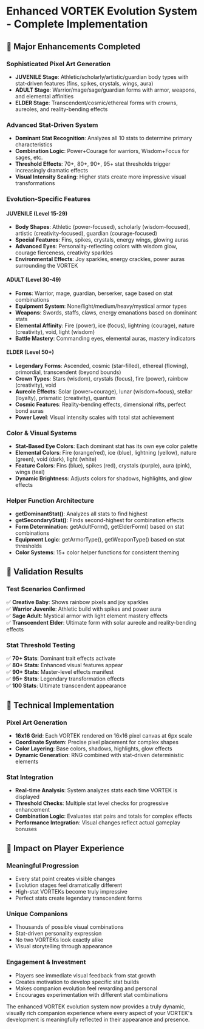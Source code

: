 # Enhanced VORTEK Evolution System - Complete Implementation

## 🎨 Major Enhancements Completed

### **Sophisticated Pixel Art Generation**
- **JUVENILE Stage**: Athletic/scholarly/artistic/guardian body types with stat-driven features (fins, spikes, crystals, wings, aura)
- **ADULT Stage**: Warrior/mage/sage/guardian forms with armor, weapons, and elemental affinities  
- **ELDER Stage**: Transcendent/cosmic/ethereal forms with crowns, aureoles, and reality-bending effects

### **Advanced Stat-Driven System**
- **Dominant Stat Recognition**: Analyzes all 10 stats to determine primary characteristics
- **Combination Logic**: Power+Courage for warriors, Wisdom+Focus for sages, etc.
- **Threshold Effects**: 70+, 80+, 90+, 95+ stat thresholds trigger increasingly dramatic effects
- **Visual Intensity Scaling**: Higher stats create more impressive visual transformations

### **Evolution-Specific Features**

#### **JUVENILE (Level 15-29)**
- **Body Shapes**: Athletic (power-focused), scholarly (wisdom-focused), artistic (creativity-focused), guardian (courage-focused)
- **Special Features**: Fins, spikes, crystals, energy wings, glowing auras
- **Advanced Eyes**: Personality-reflecting colors with wisdom glow, courage fierceness, creativity sparkles
- **Environmental Effects**: Joy sparkles, energy crackles, power auras surrounding the VORTEK

#### **ADULT (Level 30-49)**  
- **Forms**: Warrior, mage, guardian, berserker, sage based on stat combinations
- **Equipment System**: None/light/medium/heavy/mystical armor types
- **Weapons**: Swords, staffs, claws, energy emanations based on dominant stats
- **Elemental Affinity**: Fire (power), ice (focus), lightning (courage), nature (creativity), void, light (wisdom)
- **Battle Mastery**: Commanding eyes, elemental auras, mastery indicators

#### **ELDER (Level 50+)**
- **Legendary Forms**: Ascended, cosmic (star-filled), ethereal (flowing), primordial, transcendent (beyond bounds)
- **Crown Types**: Stars (wisdom), crystals (focus), fire (power), rainbow (creativity), void
- **Aureole Effects**: Solar (power+courage), lunar (wisdom+focus), stellar (loyalty), prismatic (creativity), quantum
- **Cosmic Features**: Reality-bending effects, dimensional rifts, perfect bond auras
- **Power Level**: Visual intensity scales with total stat achievement

### **Color & Visual Systems**
- **Stat-Based Eye Colors**: Each dominant stat has its own eye color palette
- **Elemental Colors**: Fire (orange/red), ice (blue), lightning (yellow), nature (green), void (dark), light (white)
- **Feature Colors**: Fins (blue), spikes (red), crystals (purple), aura (pink), wings (teal)
- **Dynamic Brightness**: Adjusts colors for shadows, highlights, and glow effects

### **Helper Function Architecture**
- **getDominantStat()**: Analyzes all stats to find highest
- **getSecondaryStat()**: Finds second-highest for combination effects  
- **Form Determination**: getAdultForm(), getElderForm() based on stat combinations
- **Equipment Logic**: getArmorType(), getWeaponType() based on stat thresholds
- **Color Systems**: 15+ color helper functions for consistent theming

## 🎯 **Validation Results**

### **Test Scenarios Confirmed**
✅ **Creative Baby**: Shows rainbow pixels and joy sparkles  
✅ **Warrior Juvenile**: Athletic build with spikes and power aura  
✅ **Sage Adult**: Mystical armor with light element mastery effects  
✅ **Transcendent Elder**: Ultimate form with solar aureole and reality-bending effects

### **Stat Threshold Testing**
✅ **70+ Stats**: Dominant trait effects activate  
✅ **80+ Stats**: Enhanced visual features appear  
✅ **90+ Stats**: Master-level effects manifest  
✅ **95+ Stats**: Legendary transformation effects  
✅ **100 Stats**: Ultimate transcendent appearance

## 🔧 **Technical Implementation**

### **Pixel Art Generation**
- **16x16 Grid**: Each VORTEK rendered on 16x16 pixel canvas at 6px scale
- **Coordinate System**: Precise pixel placement for complex shapes
- **Color Layering**: Base colors, shadows, highlights, glow effects
- **Dynamic Generation**: RNG combined with stat-driven deterministic elements

### **Stat Integration**
- **Real-time Analysis**: System analyzes stats each time VORTEK is displayed
- **Threshold Checks**: Multiple stat level checks for progressive enhancement
- **Combination Logic**: Evaluates stat pairs and totals for complex effects
- **Performance Integration**: Visual changes reflect actual gameplay bonuses

## 🌟 **Impact on Player Experience**

### **Meaningful Progression**
- Every stat point creates visible changes
- Evolution stages feel dramatically different
- High-stat VORTEKs become truly impressive
- Perfect stats create legendary transcendent forms

### **Unique Companions**
- Thousands of possible visual combinations
- Stat-driven personality expression
- No two VORTEKs look exactly alike
- Visual storytelling through appearance

### **Engagement & Investment**
- Players see immediate visual feedback from stat growth
- Creates motivation to develop specific stat builds
- Makes companion evolution feel rewarding and personal
- Encourages experimentation with different stat combinations

The enhanced VORTEK evolution system now provides a truly dynamic, visually rich companion experience where every aspect of your VORTEK's development is meaningfully reflected in their appearance and presence.